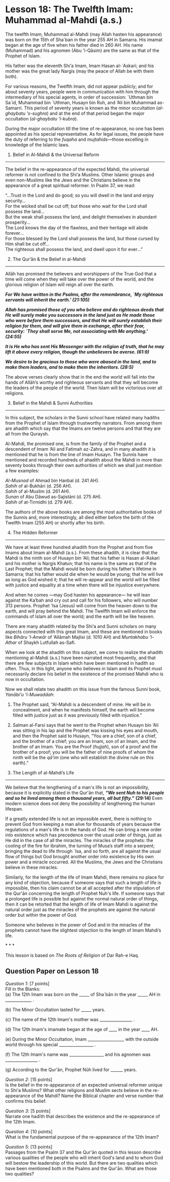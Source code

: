 Lesson 18: The Twelfth Imam: Muhammad al-Mahdi (a.s.)
=====================================================

The twelfth Imam, Muhammad al-Mahdi (may Allah hasten his appearance)
was born on the 15th of Sha\`ban in the year 255 AH in Samarra. His
imamat began at the age of five when his father died in 260 AH. His name
(Muhammad) and his agnomen (Abu 'l-Qāsim) are the same as that of the
Prophet of Islam.

His father was the eleventh Shi‘a Imam, Imam Hasan al-\`Askari; and his
mother was the great lady Nargis (may the peace of Allah be with them
both).

For various reasons, the Twelfth Imam, did not appear publicly; and for
about seventy years, people were in communication with him through the
intermediary of his special agents, in order of succession: \`Uthman bin
Sa\`id, Muhammad bin \`Uthman, Husayn bin Ruh, and ‘Ali bin Muhammad
as-Samarri. This period of seventy years is known as the minor
occultation (*al-ghaybatu 's-sughra*) and at the end of that period
began the major occultation (*al-ghaybatu 'l-kubra*).

During the major occultation till the time of re-appearance, no one has
been appointed as his special representative. As for legal issues, the
people have the duty of referring to the *fuqaha* and *mujtahids*—those
excelling in knowledge of the Islamic laws.

1. Belief in Al-Mahdi & the Universal Reform
--------------------------------------------

The belief in the re-appearance of the expected Mahdi, the universal
reformer is not confined to the Shi‘a Muslims. Other Islamic groups and
even non-Muslims like the Jews and the Christians believe in the
appearance of a great spiritual reformer. In Psalm 37, we read:

“...Trust in the Lord and do good; so you will dwell in the land and
enjoy security...  
 For the wicked shall be cut off; but those who wait for the Lord shall
possess the land...  
 But the weak shall possess the land, and delight themselves in abundant
prosperity...  
 The Lord knows the day of the flawless, and their heritage will abide
forever...  
 For those blessed by the Lord shall possess the land, but those cursed
by Him shall be cut off...  
 The righteous shall possess the land, and dwell upon it for ever...”

2. The Qur’ān & the Belief in al-Mahdi
--------------------------------------

Allāh has promised the believers and worshippers of the True God that a
time will come when they will take over the power of the world, and the
glorious religion of Islam will reign all over the earth.

***For We have written in the Psalms, after the remembrance, \`My
righteous servants will inherit the earth.' (21:105)***

***Allah has promised those of you who believe and do righteous deeds
that He will surely make you successors in the land just as He made
those who were before them successors, and that He will surely establish
their religion for them, and will give them in exchange, after their
fear, security: \`They shall serve Me, not associating with Me
anything.' (24:55)***

***It is He who has sent His Messenger with the religion of truth, that
he may lift it above every religion, though the unbelievers be averse.
(61:9)***

***We desire to be gracious to those who were abased in the land, and to
make them leaders, and to make them the inheritors. (28:5)***

The above verses clearly show that in the end the world will fall into
the hands of Allāh’s worthy and righteous servants and that they will
become the leaders of the people of the world. Then Islam will be
victorious over all religions.

3. Belief in the Mahdi & Sunni Authorities
------------------------------------------

In this subject, the scholars in the Sunni school have related many
hadiths from the Prophet of Islam through trustworthy narrators. From
among them are ahadith which say that the Imams are twelve persons and
that they are all from the Quraysh.

Al-Mahdi, the promised one, is from the family of the Prophet and a
descendent of Imam ‘Ali and Fatimah az-Zahra, and in many ahadith it is
mentioned that he is from the line of Imam Husayn. The Sunnis have
mentioned and recorded hundreds of ahadith about the Mahdi in more than
seventy books through their own authorities of which we shall just
mention a few examples:

*Al-Musnad* of Ahmad bin Hanbal (d. 241 AH).  
*Sahih* of al-Bukhāri (d. 256 AH).  
*Sahih* of al-Muslim (d. 261 AH).  
*Sunan* of Abu Dāwud as-Sajistāni (d. 275 AH).  
*Sahih* of at-Tirmidhi (d. 279 AH).

The authors of the above books are among the most authoritative books of
the Sunnis and, more interestingly, all died either before the birth of
the Twelfth Imam (255 AH) or shortly after his birth.

4. The Hidden Reformer
----------------------

We have at least three hundred ahadith from the Prophet and from five
Imams about Imam al-Mahdi (a.s.). From these ahadith, it is clear that
the Mahdi is the ninth son of Husayn bin ‘Ali; that his father is Hasan
al-‘Askari and his mother is Nargis Khatun; that his name is the same as
that of the Last Prophet; that the Mahdi would be born during his
father's lifetime in Samarra; that his father would die when he would be
young; that he will live as long as God wished it; that he will
re-appear and the world will be filled with justice and equality at a
time when there will be injustice everywhere.

And when he comes —may God hasten his appearance— he will lean against
the Ka‘bah and cry out and call for his followers, who will number 313
persons. Prophet ‘Isa (Jesus) will come from the heaven down to the
earth, and will pray behind the Mahdi. The Twelfth Imam will enforce the
commands of Islam all over the world; and the earth will be like heaven.

There are many ahadith related by the Shi‘a and Sunni scholars on many
aspects connected with this great Imam, and these are mentioned in books
like *Bihāru ’l-Anwār* of ‘Allāmah Majlisi (d. 1010 AH) and *Muntakhabu
’l-Athar* of Shaykh Lutfullah as-Safi.

When we look at the ahadith on this subject, we come to realize the
ahadith mentioning al-Mahdi (a.s.) have been narrated most frequently,
and that there are few subjects in Islam which have been mentioned in
hadith so often. Thus, in this light, anyone who believes in Islam and
its Prophet must necessarily declare his belief in the existence of the
promised Mahdi who is now in occultation.

Now we shall relate two ahadith on this issue from the famous Sunni
book, *Yanābi‘u 'l-Muwaddah*:

1. The Prophet said, “Al-Mahdi is a descendent of mine. He will be in
concealment, and when he manifests himself, the earth will become filled
with justice just as it was previously filled with injustice.”

2. Salman al-Farsi says that he went to the Prophet when Husayn bin ‘Ali
was sitting in his lap and the Prophet was kissing his eyes and mouth,
and then the Prophet said to Husayn, “You are a chief, son of a chief,
and the brother of a chief; you are an Imam, son of an Imam, and the
brother of an Imam. You are the Proof (*hujjah*), son of a proof and the
brother of a proof; you will be the father of nine proofs of whom the
ninth will be the *qā'im* (one who will establish the divine rule on
this earth).”

5. The Length of al-Mahdi’s Life
--------------------------------

We believe that the lengthening of a man's life is not an impossibility,
because it is explicitly stated in the Qur'ān that, ***“We sent Nuh to
his people and so he lived among them a thousand years, all but
fifty.”*** **(29:14)** Even modern science does not deny the possibility
of lengthening the human lifespan.

If a greatly extended life is not an impossible event, there is nothing
to prevent God from keeping a man alive for thousands of years because
the regulations of a man's life is in the hands of God. He can bring a
new order into existence which has precedence over the usual order of
things, just as He did in the case of all the miracles. The miracles of
the prophets: the cooling of the fire for Ibrahim, the turning of Musa’s
staff into a serpent; bringing the dead to life through \`Isa, and so
forth, are all against the usual flow of things but God brought another
order into existence by His own power and a miracle occurred. All the
Muslims, the Jews and the Christians believe in these miracles.

Similarly, for the length of the life of Imam Mahdi, there remains no
place for any kind of objection, because if someone says that such a
length of life is impossible, then his claim cannot be at all accepted
after the stipulation of the Qur'ān concerning the length of Prophet
Nuh's life. If someone says that a prolonged life is possible but
against the normal natural order of things, then it can be retorted that
the length of life of Imam Mahdi is against the natural order just as
the miracles of the prophets are against the natural order but within
the power of God.

Someone who believes in the power of God and in the miracles of the
prophets cannot have the slightest objection to the length of Imam
Mahdi’s life.

\* \* \*

This lesson is based on *The Roots of Religion* of Dar Rah-e Haq.

Question Paper on Lesson 18
---------------------------

*Question 1*: [7 points]  
 Fill in the Blanks:  
 (a) The 12th Imam was born on the \_\_\_\_\_ of Sha\`bān in the year
\_\_\_\_\_ AH in \_\_\_\_\_\_\_\_\_\_\_\_\_ .

(b) The Minor Occultation lasted for \_\_\_\_\_ years.

(c) The name of the 12th Imam's mother was
\_\_\_\_\_\_\_\_\_\_\_\_\_\_\_\_ .

(d) The 12th Imam's imamate began at the age of \_\_\_\_ in the year
\_\_\_\_ AH.

(e) During the Minor Occultation, Imam
\_\_\_\_\_\_\_\_\_\_\_\_\_\_\_\_\_\_ with the outside world through his
special \_\_\_\_\_\_\_\_\_\_\_\_\_\_\_\_\_ .

(f) The 12th Imam's name was \_\_\_\_\_\_\_\_\_\_\_\_\_\_\_\_\_ and his
agnomen was \_\_\_\_\_\_\_\_\_\_\_\_\_\_\_\_ .

(g) According to the Qur'ān, Prophet Nūh lived for \_\_\_\_\_\_ years.

*Question 2*: [15 points]  
 Is the belief in the re-appearance of an expected universal reformer
unique to Shi‘a Muslims? What other religions and Muslim sects believe
in the re-appearance of the Mahdi? Name the Biblical chapter and verse
number that confirms this belief.

*Question 3*: [5 points]  
 Narrate one hadīth that describes the existence and the re-appearance
of the 12th Imam.

*Question 4*: [10 points]  
 What is the fundamental purpose of the re-appearance of the 12th Imam?

*Question 5*: [13 points]  
 Passages from the Psalm 37 and the Qur'ān quoted in this lesson
describe various qualities of the people who will inherit God's land and
to whom God will bestow the leadership of this world. But there are two
qualities which have been mentioned both in the Psalms and the Qur'ān.
What are those two qualities?



